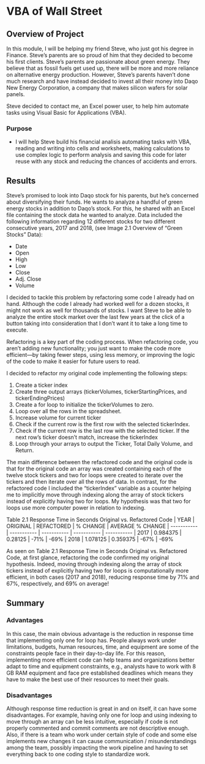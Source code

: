 # VBA of Wall Street

## Overview of Project
In this module, I will be helping my friend Steve, who just got his degree in Finance. Steve’s parents are so proud of him that they decided to become his first clients. Steve’s parents are passionate about green energy. They believe that as fossil fuels get used up, there will be more and more reliance on alternative energy production. However, Steve’s parents haven’t done much research and have instead decided to invest all their money into Daqo New Energy Corporation, a company that makes silicon wafers for solar panels.

Steve decided to contact me, an Excel power user, to help him automate tasks using Visual Basic for Applications (VBA). 

### Purpose
* I will help Steve build his financial analisis automating tasks with VBA, reading and writing into cells and worksheets, making calculations to use complex logic to perform analysis and saving this code for later reuse with any stock and reducing the chances of accidents and errors. 

## Results
Steve’s promised to look into Daqo stock for his parents, but he’s concerned about diversifying their funds. He wants to analyze a handful of green energy stocks in addition to Daqo’s stock. For this, he shared with an Excel file containing the stock data he wanted to analyze. Data included the following information regarding 12 different stocks for two different consecutive years, 2017 and 2018, (see Image 2.1  Overview of “Green Stocks” Data):
- Date
- Open
- High
- Low
- Close
- Adj. Close
- Volume

I decided to tackle this problem by refactoring some code I already had on hand. Although the code I already had worked well for a dozen stocks, it might not work as well for thousands of stocks. I want Steve to be able to analyze the entire stock market over the last few years at the click of a button taking into consideration that I don’t want it to take a long time to execute.

Refactoring is a key part of the coding process. When refactoring code, you aren’t adding new functionality; you just want to make the code more efficient—by taking fewer steps, using less memory, or improving the logic of the code to make it easier for future users to read.

I decided to refactor my original code implementing the following steps:
1. Create a ticker index
2. Create three output arrays (tickerVolumes, tickerStartingPrices, and tickerEndingPrices)
3. Create a for loop to initialize the tickerVolumes to zero. 
4. Loop over all the rows in the spreadsheet. 
5. Increase volume for current ticker
6. Check if the current row is the first row with the selected tickerIndex.
7. Check if the current row is the last row with the selected ticker. If the next row’s ticker doesn’t match, increase the tickerIndex
8. Loop through your arrays to output the Ticker, Total Daily Volume, and Return.

The main difference between the refactored code and the original code is that for the original code an array was created containing each of the twelve stock tickers and two for loops were created to iterate over the tickers and then iterate over all the rows of data. In contrast, for the refactored code I included the “tickerIndex” variable as a counter helping me to implicitly move through indexing along the array of stock tickers instead of explicitly having two for loops. My hypothesis was that two for loops use more computer power in relation to indexing.

Table 2.1 Response Time in Seconds Original vs. Refactored Code
| YEAR | ORIGINAL | REFACTORED | % CHANGE | AVERAGE % CHANGE
| ----------- | ----------- | ----------- | ----------- | -----------
| 2017 | 0.984375 | 0.28125 | -71% | -69%
| 2018 | 1.078125 | 0.359375 | -67% | -69%

As seen on Table 2.1  Response Time in Seconds Original vs. Refactored Code, at first glance, refactoring the code confirmed my original hypothesis. Indeed, moving through indexing along the array of stock tickers instead of explicitly having two for loops is computationally more efficient, in both cases (2017 and 2018), reducing response time by 71% and 67%, respectively, and 69% on average!

## Summary
### Advantages
In this case, the main obvious advantage is the reduction in response time that implementing only one for loop has. People always work under limitations, budgets, human resources, time, and equipment are some of the constraints people face in their day-to-day life. For this reason, implementing more efficient code can help teams and organizations better adapt to time and equipment constraints, e.g., analysts have to work with 8 GB RAM equipment and face pre established deadlines which means they have to make the best use of their resources to meet their goals.

### Disadvantages
Although response time reduction is great in and on itself, it can have some disadvantages. For example, having only one for loop and using indexing to move through an array can be less intuitive, especially if code is not properly commented and commit comments are not descriptive enough. Also, if there is a team who work under certain style of code and some else implements new changes it can cause communication / misunderstandings among the team, possibly impacting the work pipeline and having to set everything back to one coding style to standardize work. 
